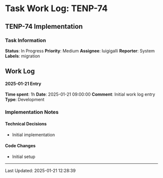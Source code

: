 # Task Work Log: TENP-74

## TENP-74 Implementation

### Task Information
**Status**: In Progress
**Priority**: Medium
**Assignee**: luigigalli
**Reporter**: System
**Labels**: migration

## Work Log

#### 2025-01-21 Entry
**Time spent**: 1h
**Date**: 2025-01-21 09:00:00
**Comment**: Initial work log entry
**Type**: Development

### Implementation Notes
#### Technical Decisions
- Initial implementation

#### Code Changes
- Initial setup

---
Last Updated: 2025-01-21 12:28:39
